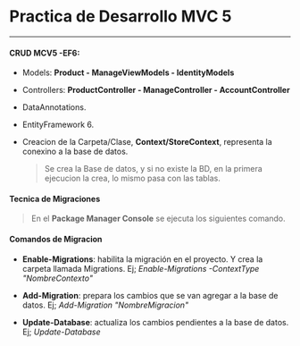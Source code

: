 # Practica de Desarrollo MVC 5

---

#### CRUD MCV5 -EF6:

- Models: **Product - ManageViewModels - IdentityModels**
- Controllers: **ProductController - ManageController - AccountController**
- DataAnnotations.
- EntityFramework 6.
- Creacion de la Carpeta/Clase, **Context/StoreContext**, representa la conexino a la base de datos.

  > Se crea la Base de datos, y si no existe la BD, en la primera ejecucion la crea, lo mismo pasa con las tablas.

#### Tecnica de Migraciones

> En el **Package Manager Console** se ejecuta los siguientes comando.

#### Comandos de Migracion

- **Enable-Migrations**: habilita la migración en el proyecto. Y crea la carpeta llamada Migrations.
  Ej; _Enable-Migrations -ContextType "NombreContexto"_

- **Add-Migration**: prepara los cambios que se van agregar a la base de datos.
  Ej; _Add-Migration "NombreMigracion"_

- **Update-Database**: actualiza los cambios pendientes a la base de datos.
  Ej; _Update-Database_
